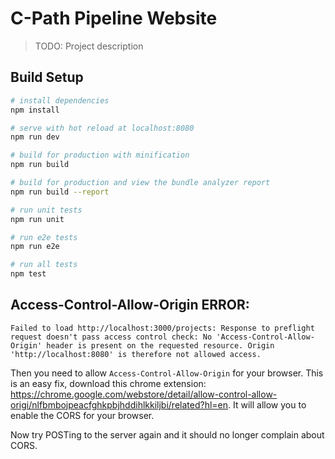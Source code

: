 # C-Path Pipeline Website

> TODO: Project description

## Build Setup

``` bash
# install dependencies
npm install

# serve with hot reload at localhost:8080
npm run dev

# build for production with minification
npm run build

# build for production and view the bundle analyzer report
npm run build --report

# run unit tests
npm run unit

# run e2e tests
npm run e2e

# run all tests
npm test
```

##  Access-Control-Allow-Origin ERROR:

```
Failed to load http://localhost:3000/projects: Response to preflight request doesn't pass access control check: No 'Access-Control-Allow-Origin' header is present on the requested resource. Origin 'http://localhost:8080' is therefore not allowed access.
```

Then you need to allow `Access-Control-Allow-Origin` for your browser. This is an easy fix, download this chrome extension:
https://chrome.google.com/webstore/detail/allow-control-allow-origi/nlfbmbojpeacfghkpbjhddihlkkiljbi/related?hl=en. It will allow you to enable the CORS for your browser. 

Now try POSTing to the server again and it should no longer complain about CORS.
